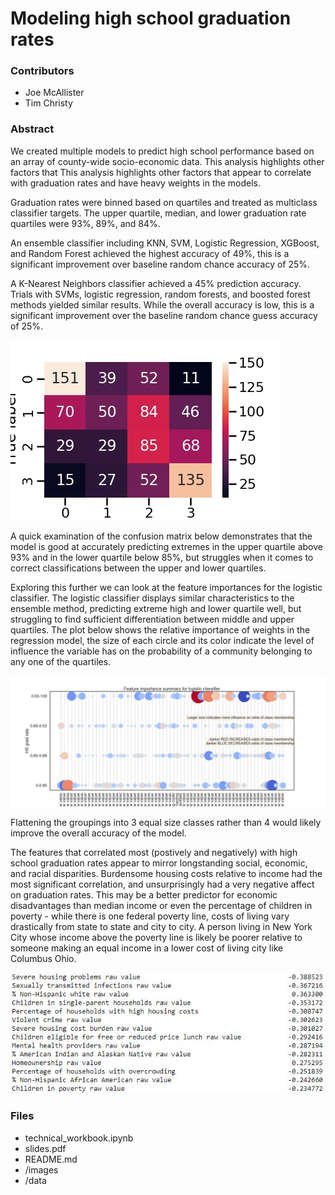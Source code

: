 # Modeling high school graduation rates

### Contributors
- Joe McAllister
- Tim Christy

### Abstract
We created multiple models to predict high school performance based on an array of county-wide socio-economic data.  This analysis highlights other factors that This analysis highlights other factors that appear to correlate with graduation rates and have heavy weights in the models.  

Graduation rates were binned based on quartiles and treated as multiclass classifier targets.  The upper quartile, median, and lower graduation rate quartiles were 93%, 89%, and 84%.  

An ensemble classifier including KNN, SVM, Logistic Regression, XGBoost, and Random Forest achieved the highest accuracy of 49%, this is a significant improvement over baseline random chance accuracy of 25%.  

A K-Nearest Neighbors classifier achieved a 45% prediction accuracy.  Trials with SVMs, logistic regression, random forests, and boosted forest methods yielded similar results.  While the overall accuracy is low, this is a significant improvement over the baseline random chance guess accuracy of 25%.  

![Ensemble Classifier Confusion Matrix](/images/logr_gs_matrix.jpg)

A quick examination of the confusion matrix below demonstrates that the model is good at accurately predicting extremes in the upper quartile above 93% and in the lower quartile below 85%, but struggles when it comes to correct classifications between the upper and lower quartiles.  

Exploring this further we can look at the feature importances for the logistic classifier.  The logistic classifier displays similar characteristics to the ensemble method, predicting extreme high and lower quartile well, but struggling to find sufficient differentiation between middle and upper quartiles.  The plot below shows the relative importance of weights in the regression model, the size of each circle and its color indicate the level of influence the variable has on the probability of a community belonging to any one of the quartiles.

![Logistic Classifier Feature Importances](/images/feature_importance_logistic_classifier_heat_cirlces.jpg)

Flattening the groupings into 3 equal size classes rather than 4 would likely improve the overall accuracy of the model.

The features that correlated most (postively and negatively) with high school graduation rates appear to mirror longstanding social, economic, and racial disparities.  Burdensome housing costs relative to income had the most significant correlation, and unsurprisingly had a very negative affect on graduation rates.  This may be a better predictor for economic disadvantages than median income or even the percentage of children in poverty - while there is one federal poverty line, costs of living vary drastically from state to state and city to city.  A person living in New York City whose income above the poverty line is likely be poorer relative to someone making an equal income in a lower cost of living city like Columbus Ohio.  

![Features that correlate highly with HS grad rates](/images/correlations.JPG)


### Files
- technical_workbook.ipynb
- slides.pdf
- README.md
- /images
- /data
